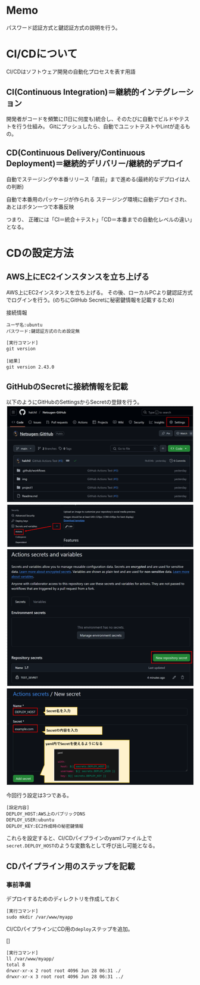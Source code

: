 
# Memo
パスワード認証方式と鍵認証方式の説明を行う。

# CI/CDについて

 CI/CDはソフトウェア開発の自動化プロセスを表す用語

## CI(Continuous Integration)＝継続的インテグレーション

開発者がコードを頻繁に(1日に何度も)統合し、そのたびに自動でビルドやテストを行う仕組み。
Gitにプッシュしたら、自動でユニットテストやLintが走るもの。

## CD(Continuous Delivery/Continuous Deployment)＝継続的デリバリー/継続的デプロイ

自動でステージングや本番リリース「直前」まで進める(最終的なデプロイは人の判断)

自動で本番用のパッケージが作られる
ステージング環境に自動デプロイされ、あとはボタン一つで本番反映

つまり、
正確には「CI＝統合＋テスト」「CD＝本番までの自動化レベルの違い」となる。


# CDの設定方法

## AWS上にEC2インスタンスを立ち上げる

AWS上にEC2インスタンスを立ち上げる。
その後、ローカルPCより鍵認証方式でログインを行う。(のちにGitHub Secretに秘密鍵情報を記載するため)


接続情報
```
ユーザ名:ubuntu
パスワード:鍵認証方式のため設定無
```

```
[実行コマンド]
git version

[結果]
git version 2.43.0
```

## GitHubのSecretに接続情報を記載

以下のようにGitHubのSettingsからSecretの登録を行う。
![img](./img/img-cd-01.png)
![img](./img/img-cd-02.png)
![img](./img/img-cd-03.png)
![img](./img/img-cd-04.png)

今回行う設定は3つである。

```
[設定内容]
DEPLOY_HOST:AWS上のパブリックDNS
DEPLOY_USER:ubuntu
DEPLOY_KEY:EC2作成時の秘密鍵情報
```

これらを設定すると、CI/CDパイプラインのyamlファイル上で`secret.DEPLOY_HOST`のような変数名として呼び出し可能となる。

## CDパイプライン用のステップを記載


### 事前準備
デプロイするためのディレクトリを作成しておく

```
[実行コマンド]
sudo mkdir /var/www/myapp
```

CI/CDパイプラインにCD用の`deploy`ステップを追加。

[]

```
[実行コマンド]
ll /var/www/myapp/
total 8
drwxr-xr-x 2 root root 4096 Jun 28 06:31 ./
drwxr-xr-x 3 root root 4096 Jun 28 06:31 ../
```